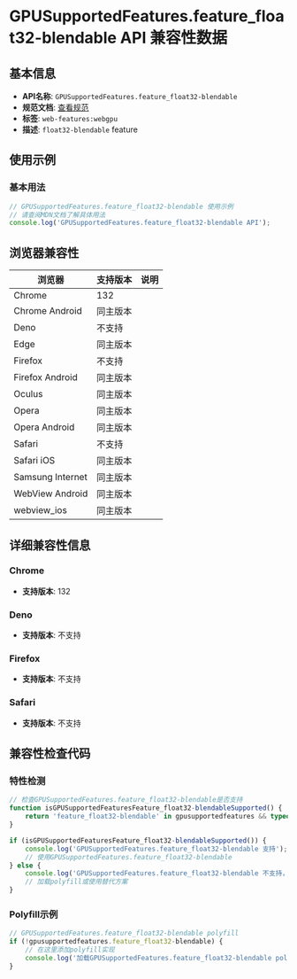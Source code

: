 # GPUSupportedFeatures.feature_float32-blendable API 兼容性数据

## 基本信息

- **API名称**: `GPUSupportedFeatures.feature_float32-blendable`
- **规范文档**: [查看规范](https://gpuweb.github.io/gpuweb/#float32-blendable)
- **标签**: `web-features:webgpu`
- **描述**: `float32-blendable` feature

## 使用示例

### 基本用法

```javascript
// GPUSupportedFeatures.feature_float32-blendable 使用示例
// 请查阅MDN文档了解具体用法
console.log('GPUSupportedFeatures.feature_float32-blendable API');
```

## 浏览器兼容性

| 浏览器 | 支持版本 | 说明 |
|--------|----------|------|
| Chrome | 132 |  |
| Chrome Android | 同主版本 |  |
| Deno | 不支持 |  |
| Edge | 同主版本 |  |
| Firefox | 不支持 |  |
| Firefox Android | 同主版本 |  |
| Oculus | 同主版本 |  |
| Opera | 同主版本 |  |
| Opera Android | 同主版本 |  |
| Safari | 不支持 |  |
| Safari iOS | 同主版本 |  |
| Samsung Internet | 同主版本 |  |
| WebView Android | 同主版本 |  |
| webview_ios | 同主版本 |  |

## 详细兼容性信息

### Chrome

- **支持版本**: 132

### Deno

- **支持版本**: 不支持

### Firefox

- **支持版本**: 不支持

### Safari

- **支持版本**: 不支持

## 兼容性检查代码

### 特性检测

```javascript
// 检查GPUSupportedFeatures.feature_float32-blendable是否支持
function isGPUSupportedFeaturesFeature_float32-blendableSupported() {
    return 'feature_float32-blendable' in gpusupportedfeatures && typeof gpusupportedfeatures.feature_float32-blendable === 'function';
}

if (isGPUSupportedFeaturesFeature_float32-blendableSupported()) {
    console.log('GPUSupportedFeatures.feature_float32-blendable 支持');
    // 使用GPUSupportedFeatures.feature_float32-blendable
} else {
    console.log('GPUSupportedFeatures.feature_float32-blendable 不支持，需要polyfill');
    // 加载polyfill或使用替代方案
}
```

### Polyfill示例

```javascript
// GPUSupportedFeatures.feature_float32-blendable polyfill
if (!gpusupportedfeatures.feature_float32-blendable) {
    // 在这里添加polyfill实现
    console.log('加载GPUSupportedFeatures.feature_float32-blendable polyfill');
}
```

